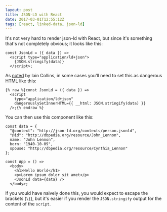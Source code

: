 ```yaml
---
layout: post
title: JSON-LD with React
date: 2017-03-01T12:55:12Z
tags: [react, linked-data, json-ld]
---
```

It's not very hard to render json-ld with React, but since it's something that's not completely obvious; it looks like this: 

```
const JsonLd = ({ data }) =>
  <script type="application/ld+json">
    {JSON.stringify(data)}
  </script>;
```

As [noted](#comment-3255424415) by Iain Collins, in some cases you'll need to set this as dangerous HTML like this:

```
{% raw %}const JsonLd = ({ data }) =>
  <script
    type="application/ld+json"
    dangerouslySetInnerHTML={{ __html: JSON.stringify(data) }}
  />;{% endraw %}
```

You can then use this component like this: 

```
const data = {
  "@context": "http://json-ld.org/contexts/person.jsonld",
  "@id": "http://dbpedia.org/resource/John_Lennon",
  name: "John Lennon",
  born: "1940-10-09",
  spouse: "http://dbpedia.org/resource/Cynthia_Lennon"
};

const App = () =>
  <body>
    <h1>Hello World</h1>
    <p>Lorem ipsum dolor sit amet</p>
    <JsonLd data={data} />
  </body>;
```


If you would have naively done this, you would expect to escape the brackets (`\{`), but it's easier if you render the `JSON.stringify` output for the content of the `script`.
